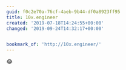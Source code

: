 ```yaml
---
guid: f0c2e70a-76cf-4aeb-9b44-df0a8923ff95
title: 10x.engineer
created: '2019-07-18T14:24:55+00:00'
changed: '2019-09-24T14:32:17+00:00'


bookmark_of: 'http://10x.engineer/'
---
```


😂
